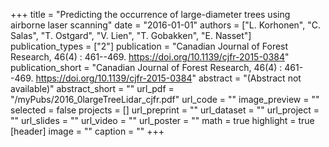 +++
title = "Predicting the occurrence of large-diameter trees using airborne laser scanning"
date = "2016-01-01"
authors = ["L. Korhonen", "C. Salas", "T. Ostgard", "V. Lien", "T. Gobakken", "E. Nasset"]
publication_types = ["2"]
publication = "Canadian Journal of Forest Research, 46(4) : 461--469. https://doi.org/10.1139/cjfr-2015-0384"
publication_short = "Canadian Journal of Forest Research, 46(4) : 461--469. https://doi.org/10.1139/cjfr-2015-0384"
abstract = "(Abstract not available)"
abstract_short = ""
url_pdf = "/myPubs/2016_0largeTreeLidar_cjfr.pdf"
url_code = ""
image_preview = ""
selected = false
projects = []
url_preprint = ""
url_dataset = ""
url_project = ""
url_slides = ""
url_video = ""
url_poster = ""
math = true
highlight = true
[header]
image = ""
caption = ""
+++
